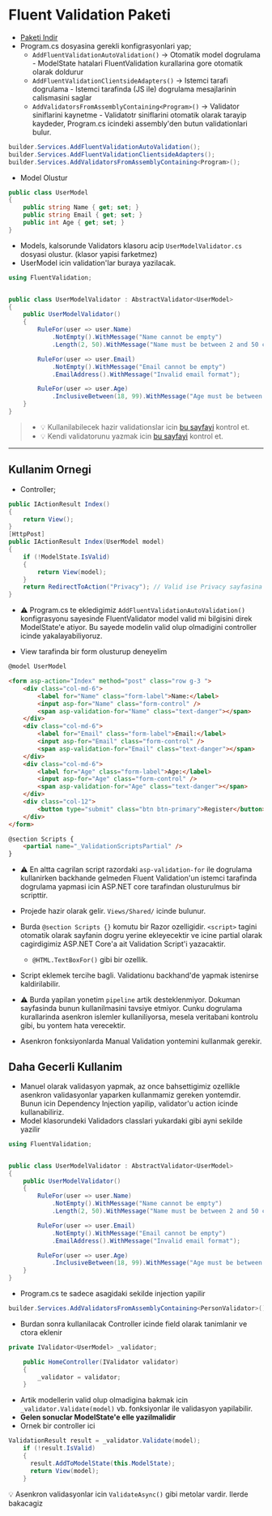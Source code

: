 # Fluent Validation Paketi

- [Paketi Indir](https://www.nuget.org/packages/FluentValidation.AspNetCore/)
- Program.cs dosyasina gerekli konfigrasyonlari yap;
  - `AddFluentValidationAutoValidation()` -> Otomatik model dogrulama - ModelState hatalari FluentValidation kurallarina gore otomatik olarak doldurur
  - `AddFluentValidationClientsideAdapters()` -> Istemci tarafi dogrulama - Istemci tarafinda (JS ile) dogrulama mesajlarinin calismasini saglar
  - `AddValidatorsFromAssemblyContaining<Program>()` -> Validator siniflarini kaynetme - Validatotr siniflarini otomatik olarak tarayip kaydeder, Program.cs icindeki assembly'den butun validationlari bulur.

```C#
builder.Services.AddFluentValidationAutoValidation(); 
builder.Services.AddFluentValidationClientsideAdapters(); 
builder.Services.AddValidatorsFromAssemblyContaining<Program>(); 
```

- Model Olustur

```C#
public class UserModel
{
    public string Name { get; set; }
    public string Email { get; set; }
    public int Age { get; set; }
}
```

- Models, kalsorunde Validators klasoru acip `UserModelValidator.cs` dosyasi olustur. (klasor yapisi farketmez)
- UserModel icin validation'lar buraya yazilacak.

```C#
using FluentValidation;


public class UserModelValidator : AbstractValidator<UserModel>
{
    public UserModelValidator()
    {
        RuleFor(user => user.Name)
            .NotEmpty().WithMessage("Name cannot be empty")
            .Length(2, 50).WithMessage("Name must be between 2 and 50 characters");

        RuleFor(user => user.Email)
            .NotEmpty().WithMessage("Email cannot be empty")
            .EmailAddress().WithMessage("Invalid email format");

        RuleFor(user => user.Age)
            .InclusiveBetween(18, 99).WithMessage("Age must be between 18 and 99");
    }
}
```

> - :bulb: Kullanilabilecek hazir validationslar icin [bu sayfayi](https://docs.fluentvalidation.net/en/latest/built-in-validators.html) kontrol et.
> - :bulb: Kendi validatorunu yazmak icin [bu sayfayi](https://docs.fluentvalidation.net/en/latest/custom-validators.html) kontrol et.

---

## Kullanim Ornegi

- Controller;

```C#
public IActionResult Index()
{
    return View();
}
[HttpPost]
public IActionResult Index(UserModel model)
{
    if (!ModelState.IsValid)
    {
        return View(model);
    }
    return RedirectToAction("Privacy"); // Valid ise Privacy sayfasina yonlendirme yap.
}
```

- :warning: Program.cs te ekledigimiz `AddFluentValidationAutoValidation()` konfigrasyonu sayesinde FluentValidator model valid mi bilgisini direk ModelState'e atiyor. Bu sayede modelin valid olup olmadigini controller icinde yakalayabiliyoruz.

- View tarafinda bir form olusturup deneyelim

```HTML
@model UserModel

<form asp-action="Index" method="post" class="row g-3 ">
    <div class="col-md-6">
        <label for="Name" class="form-label">Name:</label>
        <input asp-for="Name" class="form-control" />
        <span asp-validation-for="Name" class="text-danger"></span>
    </div>
    <div class="col-md-6">
        <label for="Email" class="form-label">Email:</label>
        <input asp-for="Email" class="form-control" />
        <span asp-validation-for="Email" class="text-danger"></span>
    </div>
    <div class="col-md-6">
        <label for="Age" class="form-label">Age:</label>
        <input asp-for="Age" class="form-control" />
        <span asp-validation-for="Age" class="text-danger"></span>
    </div>
    <div class="col-12">
        <button type="submit" class="btn btn-primary">Register</button>
    </div>
</form>

@section Scripts {
    <partial name="_ValidationScriptsPartial" />
}
```

- :warning: En altta cagrilan script razordaki `asp-validation-for` ile dogrulama kullanirken backhande gelmeden Fluent Validation'un istemci tarafinda dogrulama yapmasi icin ASP.NET core tarafindan olusturulmus bir scripttir.
- Projede hazir olarak gelir. `Views/Shared/` icinde bulunur.
- Burda `@section Scripts {}` komutu bir Razor ozelligidir. `<script>` tagini otomatik olarak sayfanin dogru yerine ekleyecektir ve icine partial olarak cagirdigimiz ASP.NET Core'a ait Validation Script'i yazacaktir.
  - `@HTML.TextBoxFor()` gibi bir ozellik.
- Script eklemek tercihe bagli. Validationu backhand'de yapmak istenirse kaldirilabilir.

- :warning: Burda yapilan yonetim `pipeline` artik desteklenmiyor. Dokuman sayfasinda bunun kullanilmasini tavsiye etmiyor. Cunku dogrulama kurallarinda asenkron islemler kullaniliyorsa, mesela veritabani kontrolu gibi, bu yontem hata verecektir.
- Asenkron fonksiyonlarda Manual Validation yontemini kullanmak gerekir.

## Daha Gecerli Kullanim

- Manuel olarak validasyon yapmak, az once bahsettigimiz ozellikle asenkron validasyonlar yaparken kullanmamiz gereken yontemdir. Bunun icin Dependency Injection yapilip, validator'u action icinde kullanabiliriz.
- Model klasorundeki Validadors classlari yukardaki gibi ayni sekilde yazilir

```C#
using FluentValidation;


public class UserModelValidator : AbstractValidator<UserModel>
{
    public UserModelValidator()
    {
        RuleFor(user => user.Name)
            .NotEmpty().WithMessage("Name cannot be empty")
            .Length(2, 50).WithMessage("Name must be between 2 and 50 characters");

        RuleFor(user => user.Email)
            .NotEmpty().WithMessage("Email cannot be empty")
            .EmailAddress().WithMessage("Invalid email format");

        RuleFor(user => user.Age)
            .InclusiveBetween(18, 99).WithMessage("Age must be between 18 and 99");
    }
}

```

- Program.cs te sadece asagidaki sekilde injection yapilir

```C#
builder.Services.AddValidatorsFromAssemblyContaining<PersonValidator>();
```

- Burdan sonra kullanilacak Controller icinde field olarak tanimlanir ve ctora eklenir

```C#
private IValidator<UserModel> _validator;

    public HomeController(IValidator validator)
    {
        _validator = validator;
    }
```

- Artik modellerin valid olup olmadigina bakmak icin `_validator.Validate(model)` vb. fonksiyonlar ile validasyon yapilabilir.
- **Gelen sonuclar ModelState'e elle yazilmalidir**
- Ornek bir controller ici

```C#
ValidationResult result = _validator.Validate(model);
    if (!result.IsValid) 
    {
      result.AddToModelState(this.ModelState);
      return View(model);
    }
```

:bulb: Asenkron validasyonlar icin `ValidateAsync()` gibi metolar vardir. Ilerde bakacagiz
